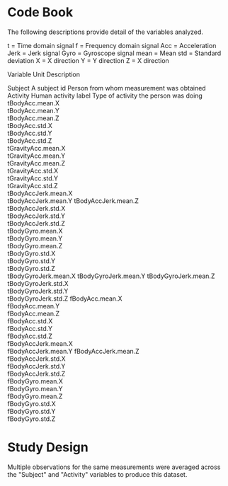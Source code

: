 # Code Book

The following descriptions provide detail of the variables analyzed.

t = Time domain signal
f = Frequency domain signal
Acc = Acceleration
Jerk = Jerk signal
Gyro = Gyroscope signal
mean = Mean 
std = Standard deviation
X = X direction
Y = Y direction
Z = X direction

Variable				Unit					Description

Subject					A subject id			Person from whom measurement was obtained              
Activity  				Human activity label	Type of activity the person was doing           
tBodyAcc.mean.X      	
tBodyAcc.mean.Y     
tBodyAcc.mean.Z      
tBodyAcc.std.X       
tBodyAcc.std.Y       
tBodyAcc.std.Z      
tGravityAcc.mean.X   
tGravityAcc.mean.Y   
tGravityAcc.mean.Z   
tGravityAcc.std.X   
tGravityAcc.std.Y    
tGravityAcc.std.Z    
tBodyAccJerk.mean.X  
tBodyAccJerk.mean.Y 
tBodyAccJerk.mean.Z  
tBodyAccJerk.std.X   
tBodyAccJerk.std.Y   
tBodyAccJerk.std.Z  
tBodyGyro.mean.X     
tBodyGyro.mean.Y     
tBodyGyro.mean.Z     
tBodyGyro.std.X     
tBodyGyro.std.Y      
tBodyGyro.std.Z      
tBodyGyroJerk.mean.X 
tBodyGyroJerk.mean.Y
tBodyGyroJerk.mean.Z 
tBodyGyroJerk.std.X  
tBodyGyroJerk.std.Y  
tBodyGyroJerk.std.Z 
fBodyAcc.mean.X      
fBodyAcc.mean.Y      
fBodyAcc.mean.Z      
fBodyAcc.std.X      
fBodyAcc.std.Y       
fBodyAcc.std.Z       
fBodyAccJerk.mean.X  
fBodyAccJerk.mean.Y 
fBodyAccJerk.mean.Z  
fBodyAccJerk.std.X   
fBodyAccJerk.std.Y   
fBodyAccJerk.std.Z  
fBodyGyro.mean.X     
fBodyGyro.mean.Y     
fBodyGyro.mean.Z     
fBodyGyro.std.X     
fBodyGyro.std.Y      
fBodyGyro.std.Z     

# Study Design 

Multiple observations for the same measurements were averaged across the "Subject" and "Activity" variables to produce this dataset.
